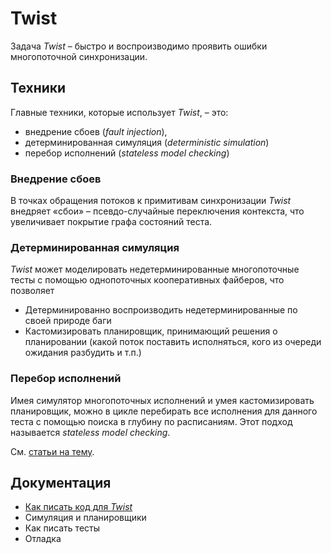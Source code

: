 # Twist

Задача _Twist_ – быстро и воспроизводимо проявить ошибки многопоточной синхронизации.

## Техники

Главные техники, которые использует _Twist_, – это:

- внедрение сбоев (_fault injection_),
- детерминированная симуляция (_deterministic simulation_)
- перебор исполнений (_stateless model checking_)

### Внедрение сбоев

В точках обращения потоков к примитивам синхронизации _Twist_ внедряет «сбои» – псевдо-случайные переключения контекста,
что увеличивает покрытие графа состояний теста.

### Детерминированная симуляция

_Twist_ может моделировать недетерминированные многопоточные тесты с помощью однопоточных кооперативных файберов, что позволяет
- Детерминированно воспроизводить недетерминированные по своей природе баги
- Кастомизировать планировщик, принимающий решения о планировании (какой поток поставить исполняться, кого из очереди ожидания разбудить и т.п.) 

### Перебор исполнений

Имея симулятор многопоточных исполнений и умея кастомизировать планировщик, можно в цикле перебирать все исполнения для данного теста с помощью поиска
в глубину по расписаниям. Этот подход называется _stateless model checking_.

См. [статьи на тему](/docs/research.md).

## Документация

- [Как писать код для _Twist_](twist/code.md)
- Симуляция и планировщики
- Как писать тесты  
- Отладка
